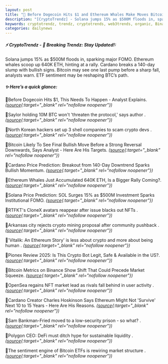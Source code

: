 ```yaml
---
layout: post
title: "🌇 Before Dogecoin Hits $1 and Ethereum Whales Make Moves Bitcoin News"
description: "[CryptoTrendz] - Solana jumps 15% as $500M floods in, sparking major FOMO. Ethereum whales scoop up 640K ETH, hinting at a rally. Cardano breaks a 140-day slump with bullish signs. Bitcoin may see one last pump before a sharp fall, analysts warn. ETF sentiment may be reshaping BTC’s path."
keywords: cryptotrendz, trendz, cryptotrends, web3trends, organic, Binance, BTC, crypto, Bitcoin, SOL, mining, Dogecoin, Analyst, NFT, Market, Ethereum
categories: dailynews
---
```


##### ⚡ CryptoTrendz - 📌 *Breaking Trendz: Stay Updated!:*

Solana jumps 15% as $500M floods in, sparking major FOMO. Ethereum whales scoop up 640K ETH, hinting at a rally. Cardano breaks a 140-day slump with bullish signs. Bitcoin may see one last pump before a sharp fall, analysts warn. ETF sentiment may be reshaping BTC’s path.

##### ✨ *Here’s a quick glance:*


🔹Before Dogecoin Hits $1, This Needs To Happen - Analyst Explains. *([source](https://s.avyag.com/qx4w){:target="_blank" rel="nofollow noopener"})*

🔹Saylor holding 10M BTC won't 'threaten the protocol,' says author . *([source](https://s.avyag.com/xslu){:target="_blank" rel="nofollow noopener"})*

🔹North Korean hackers set up 3 shell companies to scam crypto devs . *([source](https://s.avyag.com/36q3){:target="_blank" rel="nofollow noopener"})*

🔹Bitcoin Likely To See Final Bullish Move Before a Strong Reversal Downwards, Says Analyst - Here Are His Targets. *([source](https://s.avyag.com/6741){:target="_blank" rel="nofollow noopener"})*

🔹Cardano Price Prediction: Breakout from 140-Day Downtrend Sparks Bullish Momentum. *([source](https://s.avyag.com/an25){:target="_blank" rel="nofollow noopener"})*

🔹Ethereum Whales Just Accumulated 640K ETH, Is a Bigger Rally Coming?. *([source](https://s.avyag.com/9l70){:target="_blank" rel="nofollow noopener"})*

🔹Solana Price Prediction: SOL Surges 15% as $500M Investment Sparks Institutional FOMO. *([source](https://s.avyag.com/d54h){:target="_blank" rel="nofollow noopener"})*

🔹RTFKT's CloneX avatars reappear after issue blacks out NFTs . *([source](https://s.avyag.com/1tb4){:target="_blank" rel="nofollow noopener"})*

🔹Arkansas city rejects crypto mining proposal after community pushback . *([source](https://s.avyag.com/g6sf){:target="_blank" rel="nofollow noopener"})*

🔹'Vitalik: An Ethereum Story' is less about crypto and more about being human . *([source](https://s.avyag.com/5nq3){:target="_blank" rel="nofollow noopener"})*

🔹Pionex Review 2025: Is This Crypto Bot Legit, Safe & Available in the US?. *([source](https://s.avyag.com/4cwd){:target="_blank" rel="nofollow noopener"})*

🔹Bitcoin Metrics on Binance Show Shift That Could Precede Market Squeeze. *([source](https://s.avyag.com/fdtu){:target="_blank" rel="nofollow noopener"})*

🔹OpenSea regains NFT market lead as rivals fall behind in user activity . *([source](https://s.avyag.com/6h8u){:target="_blank" rel="nofollow noopener"})*

🔹Cardano Creator Charles Hoskinson Says Ethereum Might Not 'Survive' Next 10 to 15 Years - Here Are His Reasons. *([source](https://s.avyag.com/zwr9){:target="_blank" rel="nofollow noopener"})*

🔹Sam Bankman-Fried moved to a low-security prison - so what? . *([source](https://s.avyag.com/thos){:target="_blank" rel="nofollow noopener"})*

🔹Polygon CEO: DeFi must ditch hype for sustainable liquidity . *([source](https://s.avyag.com/p2tl){:target="_blank" rel="nofollow noopener"})*

🔹The sentiment engine of Bitcoin ETFs is rewiring market structure . *([source](https://s.avyag.com/a9ap){:target="_blank" rel="nofollow noopener"})*
